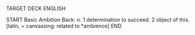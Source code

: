 TARGET DECK
ENGLISH

START
Basic
Ambition
Back: n. 1 determination to succeed. 2 object of this. [latin, = canvassing: related to *ambience]
END
